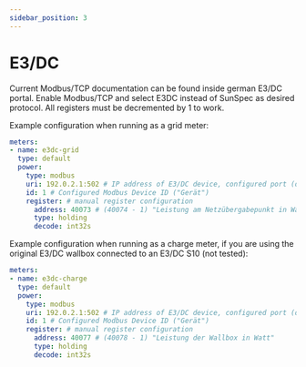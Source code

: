 ```yaml
---
sidebar_position: 3
---
```


# E3/DC

Current Modbus/TCP documentation can be found inside german E3/DC portal. Enable Modbus/TCP and select E3DC instead of SunSpec as desired protocol. All registers must be decremented by 1 to work.

Example configuration when running as a grid meter:

```yaml
meters:
- name: e3dc-grid
  type: default
  power:
    type: modbus
    uri: 192.0.2.1:502 # IP address of E3/DC device, configured port (default is 502)
    id: 1 # Configured Modbus Device ID ("Gerät")
    register: # manual register configuration
      address: 40073 # (40074 - 1) "Leistung am Netzübergabepunkt in Watt (negative Werte = Einspeisung)"
      type: holding
      decode: int32s
```

Example configuration when running as a charge meter, if you are using the original E3/DC wallbox connected to an E3/DC S10 (not tested):

```yaml
meters:
- name: e3dc-charge
  type: default
  power:
    type: modbus
    uri: 192.0.2.1:502 # IP address of E3/DC device, configured port (default is 502)
    id: 1 # Configured Modbus Device ID ("Gerät")
    register: # manual register configuration
      address: 40077 # (40078 - 1) "Leistung der Wallbox in Watt"
      type: holding
      decode: int32s
```
